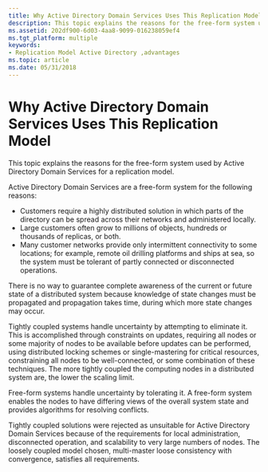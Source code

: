 ```yaml
---
title: Why Active Directory Domain Services Uses This Replication Model
description: This topic explains the reasons for the free-form system used by Active Directory Domain Services for a replication model.
ms.assetid: 202df900-6d03-4aa8-9099-016238059ef4
ms.tgt_platform: multiple
keywords:
- Replication Model Active Directory ,advantages
ms.topic: article
ms.date: 05/31/2018
---
```


# Why Active Directory Domain Services Uses This Replication Model

This topic explains the reasons for the free-form system used by Active Directory Domain Services for a replication model.

Active Directory Domain Services are a free-form system for the following reasons:

-   Customers require a highly distributed solution in which parts of the directory can be spread across their networks and administered locally.
-   Large customers often grow to millions of objects, hundreds or thousands of replicas, or both.
-   Many customer networks provide only intermittent connectivity to some locations; for example, remote oil drilling platforms and ships at sea, so the system must be tolerant of partly connected or disconnected operations.

There is no way to guarantee complete awareness of the current or future state of a distributed system because knowledge of state changes must be propagated and propagation takes time, during which more state changes may occur.

Tightly coupled systems handle uncertainty by attempting to eliminate it. This is accomplished through constraints on updates, requiring all nodes or some majority of nodes to be available before updates can be performed, using distributed locking schemes or single-mastering for critical resources, constraining all nodes to be well-connected, or some combination of these techniques. The more tightly coupled the computing nodes in a distributed system are, the lower the scaling limit.

Free-form systems handle uncertainty by tolerating it. A free-form system enables the nodes to have differing views of the overall system state and provides algorithms for resolving conflicts.

Tightly coupled solutions were rejected as unsuitable for Active Directory Domain Services because of the requirements for local administration, disconnected operation, and scalability to very large numbers of nodes. The loosely coupled model chosen, multi-master loose consistency with convergence, satisfies all requirements.

 

 




